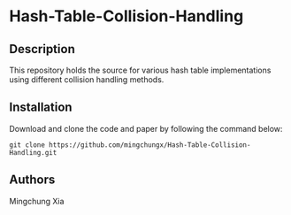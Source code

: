 # Hash-Table-Collision-Handling


## Description

This repository holds the source for various hash table implementations using different collision handling methods.


## Installation

Download and clone the code and paper by following the command below:
```
git clone https://github.com/mingchungx/Hash-Table-Collision-Handling.git
```


## Authors

Mingchung Xia
